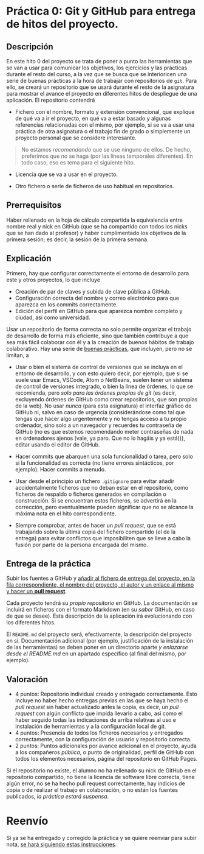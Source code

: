 Práctica 0: Git y GitHub para entrega de hitos del proyecto.
=====================================

Descripción
-----------------

En este hito 0 del proyecto se trata de poner a punto las herramientas que se
van a usar para comunicar los objetivos, los ejercicios y las
prácticas durante el resto del curso, a la vez que se busca
que se interioricen
una serie de buenas prácticas a la hora de trabajar con
repositorios de `git`. Para ello, se creará un repositorio que se usará
durante el resto de la asignatura para mostrar el avance el proyecto en diferentes hitos
de despliegue de una aplicación. El repositorio contendrá

* Fichero con el nombre, formato y extensión convencional, que
  explique de qué va a ir el proyecto, en qué va a estar 
  basado y algunas referencias relacionadas con el mismo, por ejemplo,
  si se va a usar una práctica de otra asignatura o el trabajo fin de
  grado o simplemente un proyecto personal que se considere
  interesante.

>No estamos *recomendando* que se use ninguno de ellos. De hecho,
>preferimos que *no* se haga (por las líneas temporales diferentes). En todo caso, eso es tema para el
>siguiente hito. 

* Licencia que se va a usar en el proyecto.

* Otro fichero o serie de ficheros de uso habitual en repositorios. 

Prerrequisitos
--------------------

Haber rellenado en la hoja de cálculo compartida la equivalencia
entre nombre real y nick en GitHub (que se ha compartido con todos los
nicks que se han dado al profesor) y haber cumplimentado los objetivos
de la primera sesión; es decir, la sesión de la primera semana.

Explicación
----------------

Primero, hay que configurar correctamente el entorno de desarrollo para este y otros proyectos, lo que incluye
* Creación de par de claves y subida de clave pública a GitHub.
* Configuración correcta del nombre y correo electrónico para que
  aparezca en los commits correctamente.
* Edición del perfil en GitHub para que aparezca nombre completo y ciudad, así
  como universidad.

Usar un repositorio de forma correcta no solo permite organizar el
trabajo de desarrollo de forma más eficiente, sino que también contribuye a que sea
más fácil colaborar con él y a la creación de buenos hábitos de trabajo
colaborativo. Hay una serie de
[buenas prácticas](https://www.git-tower.com/learn/git/ebook/en/command-line/appendix/best-practices),
que incluyen, pero no se limitan, a

* Usar o bien el sistema de control de versiones que se incluya en el
  entorno de desarrollo, y con esto quiero decir, por ejemplo, que si
  se suele usar Emacs, VSCode, Atom o NetBeans, suelen tener un sistema de control
  de versiones integrado, o bien la línea de órdenes, lo que se recomienda, pero *solo para las órdenes propias de git* (es decir, excluyendo órdenes de GitHub como crear repositorios, que son propias de la web). No usar *nunca* (para esta asignatura) el
  interfaz gráfico de GitHub ni, salvo en caso de urgencia
  (considerándose como tal que tengas que hacer algo urgentemente y no
  tengas acceso a tu propio ordenador, sino solo a un navegador y
  recuerdes tu contraseña de GitHub (no es que estemos recomendando
  meter contraseñas de nada en ordenadores ajenos (vale, ya paro. Que
  no lo hagáis y ya está))), editar usando el
  editor de GitHub.

* Hacer commits que abarquen una sola funcionalidad o tarea, pero solo
  si la funcionalidad es correcta (no tiene errores sintácticos, por
  ejemplo). Hacer commits a menudo.

* Usar desde el principio un fichero `.gitignore` para evitar añadir
  accidentalmente ficheros que no deban estar en el repositorio, como
  ficheros de respaldo o ficheros generados en compilación o
  construcción. Si se encuentran estos ficheros, se advertirá en la corrección, pero eventualmente pueden significar que no se alcance la máxima nota en el hito correspondiente.

* Siempre comprobar, antes de hacer un *pull request*, que se está
  trabajando sobre la última copia del fichero compartido (el de la entrega) para evitar conflictos
  que imposibiliten que se lleve a cabo la fusión por parte de la
  persona encargada del mismo. 
  
Entrega de la práctica
--------------------------------
Subir los fuentes a GitHub y
[añadir al fichero de entrega del proyecto, en la fila correspondiente, el nombre del proyecto, el autor y un enlace al mismo y hacer un **pull request**](https://github.com/JJ/IV-19-20/blob/master/proyectos/hito-0.md).

Cada proyecto tendrá su *propio repositorio* en GitHub. La
documentación se incluirá en ficheros con el formato Markdown (en su
*sabor* GitHub, en caso de que se desee). Esta descripción de la
aplicación irá evolucionando con los diferentes hitos.

El `README.md` del proyecto será, efectivamente, la descripción del proyecto en sí. Documentación adicional (por ejemplo, justificación de la instalación de las herramientas) se deben poner en un directorio aparte *y enlazarse desde el README.md* en un apartado específico (al final del mismo, por ejemplo).

Valoración
--------------

* 4 puntos: Repositorio individual creado y entregado
  correctamente. Esto incluye no haber hecho entregas previas en las
  que se haya hecho el *pull request* sin haber actualizado antes la
  copia, es decir, un *pull request* con algún conflicto que impida
  llevarlo a cabo, así como el haber seguido todas las indicaciones de arriba relativas al uso e instalación de herramientas y a la configuración local de git.
* 4 puntos: Presencia de todos los ficheros necesarios y entregados
  correctamente, con la configuración de usuario y repositorio correcta.
* 2 puntos: Puntos adicionales por avance adicional en el proyecto,
  ayuda a los compañeros *pública*, o punto de originalidad,
  perfil de GitHub con todos los elementos necesarios, página del
  repositorio en GitHub Pages.
  
Si el repositorio no existe, el alumno no ha rellenado su nick de
  GitHub en el repositorio compartido, no tiene la licencia de software libre
  correcta, tiene algún error, no se ha hecho pull request
  correctamente, hay indicios de copia o de realizar el trabajo en colaboración,  o no están los fuentes publicados, *la práctica estará
  suspensa*.
  
# Reenvío

Si ya se ha entregado y corregido la práctica y se quiere reenviar
para subir nota, [se hará siguiendo estas instrucciones](Reenvios.md).
